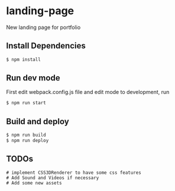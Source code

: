 # landing-page
New landing page for portfolio

## Install Dependencies
```sh
$ npm install
```

## Run dev mode
First edit webpack.config.js file and edit mode to development, run
```sh
$ npm run start
```

## Build and deploy
```sh
$ npm run build
$ npm run deploy
```

## TODOs

```
# implement CSS3DRenderer to have some css features
# Add Sound and Videos if necessary 
# Add some new assets
```
